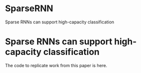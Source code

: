 # SparseRNN
 Sparse RNNs can support high-capacity classification

# Sparse RNNs can support high-capacity classification

The code to replicate work from this paper is here.